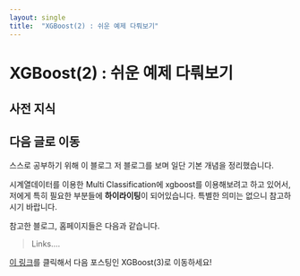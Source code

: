 ```yaml
---
layout: single 
title:  "XGBoost(2) : 쉬운 예제 다뤄보기"
---
```


# XGBoost(2) : 쉬운 예제 다뤄보기

## 사전 지식

## 다음 글로 이동

스스로 공부하기 위해 이 블로그 저 블로그를 보며 일단 기본 개념을 정리했습니다.

시계열데이터를 이용한 Multi Classification에 xgboost를 이용해보려고 하고 있어서, 저에게 특히 필요한 부분들에 **하이라이팅**이 되어있습니다. 특별한 의미는 없으니 참고하시기 바랍니다. 

참고한 블로그, 홈페이지들은 다음과 같습니다.

> Links....

[이 링크](https://nkim505.github.io/xgboost3/)를 클릭해서 다음 포스팅인 XGBoost(3)로 이동하세요!
